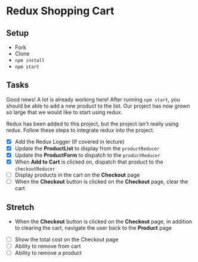 # Redux Shopping Cart

## Setup

- Fork
- Clone
- `npm install`
- `npm start`

## Tasks

Good news! A lot is already working here! After running `npm start`, you should be able to add a new product to the list. Our project has now grown so large that we would like to start using redux.

Redux has been added to this project, but the project isn't really using redux. Follow these steps to integrate redux into the project.

- [x] Add the Redux Logger (If covered in lecture)
- [x] Update the **ProductList** to display from the `productReducer`
- [x] Update the **ProductForm** to dispatch to the `productReducer`
- [x] When **Add to Cart** is clicked on, dispatch that product to the `checkoutReducer`
- [ ] Display products in the cart on the **Checkout** page
- [ ] When the **Checkout** button is clicked on the **Checkout** page, clear the cart

## Stretch

- When the **Checkout** button is clicked on the **Checkout** page, in addition to clearing the cart, navigate the user back to the **Product** page
- [ ] Show the total cost on the Checkout page
- [ ] Ability to remove from cart
- [ ] Ability to remove a product
